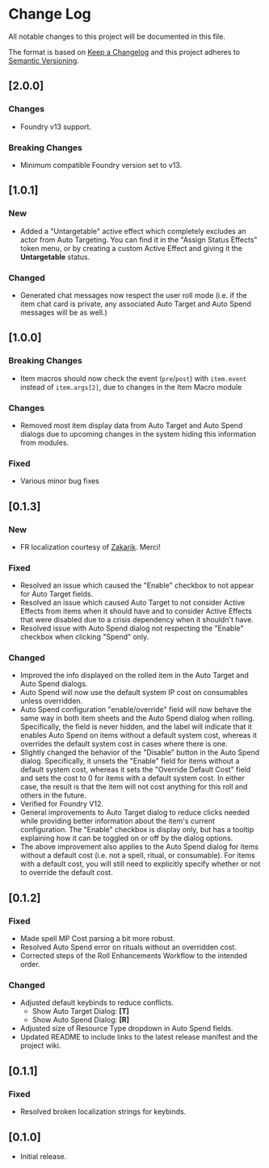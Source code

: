 # Change Log
All notable changes to this project will be documented in this file.
 
The format is based on [Keep a Changelog](http://keepachangelog.com/)
and this project adheres to [Semantic Versioning](http://semver.org/).

## [2.0.0]
### Changes
* Foundry v13 support.
### Breaking Changes
* Minimum compatible Foundry version set to v13.

## [1.0.1]
### New
* Added a "Untargetable" active effect which completely excludes an actor from Auto Targeting. You can find it in the "Assign Status Effects" token menu, or by creating a custom Active Effect and giving it the **Untargetable** status.
### Changed
* Generated chat messages now respect the user roll mode (i.e. if the item chat card is private, any associated Auto Target and Auto Spend messages will be as well.)

## [1.0.0]
### Breaking Changes
* Item macros should now check the event (`pre`/`post`) with `item.event` instead of `item.args[2]`, due to changes in the Item Macro module

### Changes
* Removed most item display data from Auto Target and Auto Spend dialogs due to upcoming changes in the system hiding this information from modules.

### Fixed
* Various minor bug fixes

## [0.1.3]

### New
* FR localization courtesy of [Zakarik](https://github.com/Zakarik). Merci!

### Fixed
* Resolved an issue which caused the "Enable" checkbox to not appear for Auto Target fields.
* Resolved an issue which caused Auto Target to not consider Active Effects from items when it should have and to consider Active Effects that were disabled due to a crisis dependency when it shouldn't have.
* Resolved issue with Auto Spend dialog not respecting the "Enable" checkbox when clicking "Spend" only.

### Changed

* Improved the info displayed on the rolled item in the Auto Target and Auto Spend dialogs.
* Auto Spend will now use the default system IP cost on consumables unless overridden.
* Auto Spend configuration "enable/override" field will now behave the same way in both item sheets and the Auto Spend dialog when rolling. Specifically, the field is never hidden, and the label will indicate that it enables Auto Spend on items without a default system cost, whereas it overrides the default system cost in cases where there is one.
* Slightly changed the behavior of the "Disable" button in the Auto Spend dialog. Specifically, it unsets the "Enable" field for items without a default system cost, whereas it sets the "Override Default Cost" field and sets the cost to 0 for items with a default system cost. In either case, the result is that the item will not cost anything for this roll and others in the future.
* Verified for Foundry V12.
* General improvements to Auto Target dialog to reduce clicks needed while providing better information about the item's current configuration. The "Enable" checkbox is display only, but has a tooltip explaining how it can be toggled on or off by the dialog options.
* The above improvement also applies to the Auto Spend dialog for items without a default cost (i.e. not a spell, ritual, or consumable). For items with a default cost, you will still need to explicitly specify whether or not to override the default cost.

## [0.1.2]

### Fixed

* Made spell MP Cost parsing a bit more robust.
* Resolved Auto Spend error on rituals without an overridden cost.
* Corrected steps of the Roll Enhancements Workflow to the intended order.

### Changed

* Adjusted default keybinds to reduce conflicts.
  * Show Auto Target Dialog: **[T]**
  * Show Auto Spend Dialog: **[R]**
* Adjusted size of Resource Type dropdown in Auto Spend fields.
* Updated README to include links to the latest release manifest and the project wiki.

## [0.1.1]
 
### Fixed
 
* Resolved broken localization strings for keybinds.
 
## [0.1.0]

* Initial release.